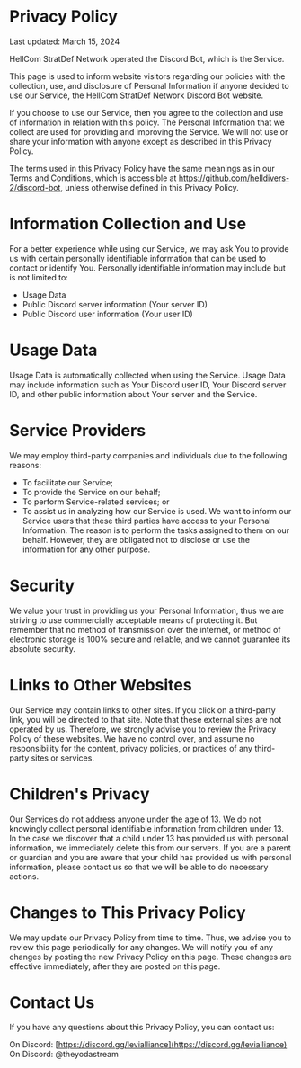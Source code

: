 # Privacy Policy

Last updated: March 15, 2024

HellCom StratDef Network operated the Discord Bot, which is the Service.

This page is used to inform website visitors regarding our policies with the collection, use, and disclosure of Personal Information if anyone decided to use our Service, the HellCom StratDef Network Discord Bot website.

If you choose to use our Service, then you agree to the collection and use of information in relation with this policy. The Personal Information that we collect are used for providing and improving the Service. We will not use or share your information with anyone except as described in this Privacy Policy.

The terms used in this Privacy Policy have the same meanings as in our Terms and Conditions, which is accessible at https://github.com/helldivers-2/discord-bot, unless otherwise defined in this Privacy Policy.

# Information Collection and Use

For a better experience while using our Service, we may ask You to provide us with certain personally identifiable information that can be used to contact or identify You. Personally identifiable information may include but is not limited to:

- Usage Data
- Public Discord server information (Your server ID)
- Public Discord user information (Your user ID)

# Usage Data

Usage Data is automatically collected when using the Service. Usage Data may include information such as Your Discord user ID, Your Discord server ID, and other public information about Your server and the Service.

# Service Providers

We may employ third-party companies and individuals due to the following reasons:

- To facilitate our Service;
- To provide the Service on our behalf;
- To perform Service-related services; or
- To assist us in analyzing how our Service is used.
  We want to inform our Service users that these third parties have access to your Personal Information. The reason is to perform the tasks assigned to them on our behalf. However, they are obligated not to disclose or use the information for any other purpose.

# Security

We value your trust in providing us your Personal Information, thus we are striving to use commercially acceptable means of protecting it. But remember that no method of transmission over the internet, or method of electronic storage is 100% secure and reliable, and we cannot guarantee its absolute security.

# Links to Other Websites

Our Service may contain links to other sites. If you click on a third-party link, you will be directed to that site. Note that these external sites are not operated by us. Therefore, we strongly advise you to review the Privacy Policy of these websites. We have no control over, and assume no responsibility for the content, privacy policies, or practices of any third-party sites or services.

# Children's Privacy

Our Services do not address anyone under the age of 13. We do not knowingly collect personal identifiable information from children under 13. In the case we discover that a child under 13 has provided us with personal information, we immediately delete this from our servers. If you are a parent or guardian and you are aware that your child has provided us with personal information, please contact us so that we will be able to do necessary actions.

# Changes to This Privacy Policy

We may update our Privacy Policy from time to time. Thus, we advise you to review this page periodically for any changes. We will notify you of any changes by posting the new Privacy Policy on this page. These changes are effective immediately, after they are posted on this page.

# Contact Us

If you have any questions about this Privacy Policy, you can contact us:

On Discord: [https://discord.gg/levialliance](https://discord.gg/levialliance)
On Discord: @theyodastream
